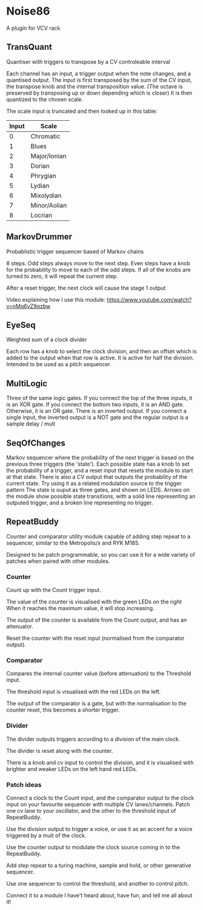 # Noise86
A plugin for VCV rack
## TransQuant
Quantiser with triggers to transpose by a CV controleable interval

Each channel has an input, a trigger output when the note changes, and a quantised output.
The input is first transposed by the sum of the CV input, the transpose knob and the internal transposition value.
  (The octave is preserved by transposing up or down depending which is closer)
It is then quantized to the chosen scale.

The scale input is truncated and then looked up in this table:

| Input | Scale        |
| ----- | ------------ |
| 0     | Chromatic    |
| 1     | Blues        |
| 2     | Major/Ionian |
| 3     | Dorian       |
| 4     | Phrygian     |
| 5     | Lydian       |
| 6     | Mixolydian   |
| 7     | Minor/Aolian |
| 8     | Locrian      |

## MarkovDrummer
Probablistic trigger sequencer based of Markov chains

8 steps. Odd steps always move to the next step.
Even steps have a knob for the probability to move to each of the odd steps. If all of the knobs are turned to zero, it will repeat the current step.

After a reset trigger, the next clock will cause the stage 1 output

Video explaining how I use this module: https://www.youtube.com/watch?v=nMq6vZ9qzbw

## EyeSeq
Weighted sum of a clock divider

Each row has a knob to select the clock division, and then an offset which is added to the output when that row is active. It is active for half the division. Intended to be used as a pitch sequencer.

## MultiLogic
Three of the same logic gates. If you connect the top of the three inputs, it is an XOR gate. If you connect the bottom two inputs, it is an AND gate. Otherwise, it is an OR gate. There is an inverted output. If you connect a single input, the inverted output is a NOT gate and the regular output is a sample delay / mult

## SeqOfChanges
Markov sequencer where the probability of the next trigger is based on the previous three triggers (the 'state').
Each possible state has a knob to set the probability of a trigger, and a reset input that resets the module to start at that state.
There is also a CV output that outputs the probability of the current state. Try using it as a related modulation source to the trigger pattern
The state is ouput as three gates, and shown on LEDS.
Arrows on the module show possible state transitions, with a solid line representing an outputed trigger, and a broken line representing no trigger.

## RepeatBuddy
Counter and comparator utility module capable of adding step repeat to a sequencer, similar to the Metropolis/x and RYK M185.

Designed to be patch programmable, so you can use it for a wide variety of patches when paired with other modules.
### Counter
Count up with the Count trigger input.

The value of the counter is visualised with the green LEDs on the right
When it reaches the maximum value, it will stop increasing.

The output of the counter is available from the Count output, and has an attenuator.

Reset the counter with the reset input (normalised from the comparator output).
### Comparator
Compares the internal counter value (before attenuation) to the Threshold input.

The threshold input is visualised with the red LEDs on the left.

The output of the comparator is a gate, but with the normalisation to the counter reset, this becomes a shorter trigger.
### Divider
The divider outputs triggers according to a division of the main clock.

The divider is reset along with the counter.

There is a knob and cv input to control the division, and it is visualised with brighter and weaker LEDs on the left hand red LEDs.
### Patch ideas
Connect a clock to the Count input, and the comparator output to the clock input on your favourite sequencer with multiple CV lanes/channels. Patch one cv lane to your oscillator, and the other to the threshold input of RepeatBuddy.

Use the division output to trigger a voice, or use it as an accent for a voice triggered by a mult of the clock.

Use the counter output to modulate the clock source coming in to the RepeatBuddy.

Add step repeat to a turing machine, sample and hold, or other generative sequencer.

Use one sequencer to control the threshold, and another to control pitch.

Connect it to a module I have't heard about, have fun, and tell me all about it!
